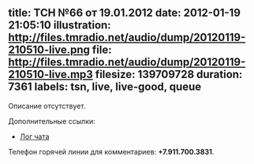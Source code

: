 title: ТСН №66 от 19.01.2012
date: 2012-01-19 21:05:10
illustration: http://files.tmradio.net/audio/dump/20120119-210510-live.png
file: http://files.tmradio.net/audio/dump/20120119-210510-live.mp3
filesize: 139709728
duration: 7361
labels: tsn, live, live-good, queue
---
Описание отсутствует.

Дополнительные ссылки:

- [Лог чата](http://files.tmradio.net/audio/dump/20120119-210510-live.log)

Телефон горячей линии для комментариев: **+7.911.700.3831**.
